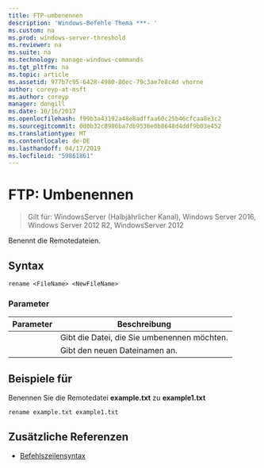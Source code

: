 ```yaml
---
title: FTP-umbenennen
description: 'Windows-Befehle Thema ***- '
ms.custom: na
ms.prod: windows-server-threshold
ms.reviewer: na
ms.suite: na
ms.technology: manage-windows-commands
ms.tgt_pltfrm: na
ms.topic: article
ms.assetid: 977b7c95-6428-4980-80ec-79c3ae7e8c4d vhorne
author: coreyp-at-msft
ms.author: coreyp
manager: dongill
ms.date: 10/16/2017
ms.openlocfilehash: f99b3a43192a48e8adffaa60c25b46cfcaa8e3c2
ms.sourcegitcommit: 0d0b32c8986ba7db9536e0b8648d4ddf9b03e452
ms.translationtype: MT
ms.contentlocale: de-DE
ms.lasthandoff: 04/17/2019
ms.locfileid: "59861861"
---
```

# <a name="ftp-rename"></a>FTP: Umbenennen

>Gilt für: WindowsServer (Halbjährlicher Kanal), Windows Server 2016, Windows Server 2012 R2, WindowsServer 2012

Benennt die Remotedateien.   
## <a name="syntax"></a>Syntax  
```  
rename <FileName> <NewFileName>  
```  
### <a name="parameters"></a>Parameter  
|Parameter|Beschreibung|  
|-------|--------|  
|<FileName>|Gibt die Datei, die Sie umbenennen möchten.|  
|<NewFileName>|Gibt den neuen Dateinamen an.|  
## <a name="BKMK_Examples"></a>Beispiele für  
Benennen Sie die Remotedatei **example.txt** zu **example1.txt**  
```  
rename example.txt example1.txt  
```  
## <a name="additional-references"></a>Zusätzliche Referenzen  
-   [Befehlszeilensyntax](command-line-syntax-key.md)  
